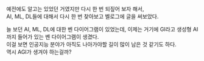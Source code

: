 예전에도 알고는 있었던 거였지만 다시 한 번 되짚어 보자 해서,  
AI, ML, DL들에 대해서 다시 한 번 찾아보고 벨로그에 글을 써보았다.
  
늘 보던 AI, ML, DL에 대한 벤 다이어그램이 있었는데, 이제는 거기에 GI라고 생성형 AI 까지 들어가 있는 벤 다이어그램이 생겼다.  
이걸 보면 인공지능 분야가 아직도 나아가야할 길이 많이 남은 것 같기도 하다.  
역시 AGI가 생겨야 하는걸까?